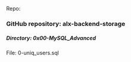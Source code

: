Repo:

### GitHub repository: alx-backend-storage
##### Directory: 0x00-MySQL_Advanced
File: 0-uniq_users.sql